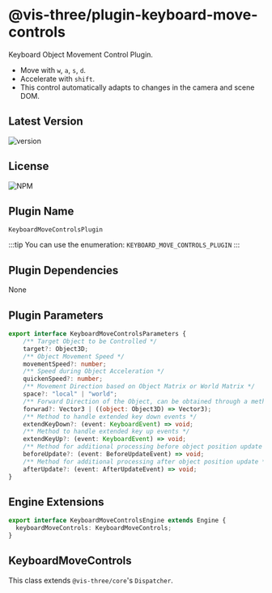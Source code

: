 # @vis-three/plugin-keyboard-move-controls

Keyboard Object Movement Control Plugin.

- Move with `w`, `a`, `s`, `d`.
- Accelerate with `shift`.
- This control automatically adapts to changes in the camera and scene DOM.

## Latest Version

<img alt="version" src="https://img.shields.io/npm/v/@vis-three/plugin-keyboard-move-controls">

## License

<img alt="NPM" src="https://img.shields.io/npm/l/@vis-three/plugin-keyboard-move-controls?color=blue">

## Plugin Name

`KeyboardMoveControlsPlugin`

:::tip
You can use the enumeration: `KEYBOARD_MOVE_CONTROLS_PLUGIN`
:::

## Plugin Dependencies

None

## Plugin Parameters

```ts
export interface KeyboardMoveControlsParameters {
    /** Target Object to be Controlled */
    target?: Object3D;
    /** Object Movement Speed */
    movementSpeed?: number;
    /** Speed during Object Acceleration */
    quickenSpeed?: number;
    /** Movement Direction based on Object Matrix or World Matrix */
    space?: "local" | "world";
    /** Forward Direction of the Object, can be obtained through a method */
    forwrad?: Vector3 | ((object: Object3D) => Vector3);
    /** Method to handle extended key down events */
    extendKeyDown?: (event: KeyboardEvent) => void;
    /** Method to handle extended key up events */
    extendKeyUp?: (event: KeyboardEvent) => void;
    /** Method for additional processing before object position update */
    beforeUpdate?: (event: BeforeUpdateEvent) => void;
    /** Method for additional processing after object position update */
    afterUpdate?: (event: AfterUpdateEvent) => void;
}
```

## Engine Extensions

```ts
export interface KeyboardMoveControlsEngine extends Engine {
  keyboardMoveControls: KeyboardMoveControls;
}
```

## KeyboardMoveControls

This class extends `@vis-three/core`'s `Dispatcher`.

